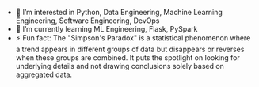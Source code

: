 - 👀 I’m interested in Python, Data Engineering, Machine Learning Engineering, Software Engineering, DevOps
- 🌱 I’m currently learning ML Engineering, Flask, PySpark
- ⚡ Fun fact: The "Simpson's Paradox" is a statistical phenomenon where a trend appears in different groups of data but disappears or reverses when these groups are combined. It puts the spotlight on looking for underlying details and not drawing conclusions solely based on aggregated data.

<!---
marbel89/marbel89 is a ✨ special ✨ repository because its `README.md` (this file) appears on your GitHub profile.
You can click the Preview link to take a look at your changes.
--->
